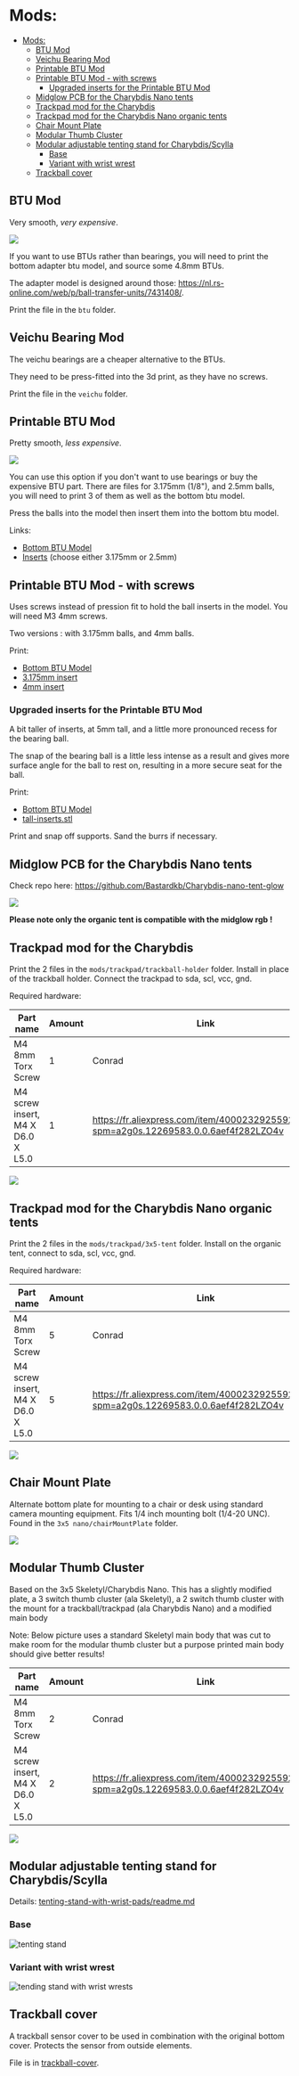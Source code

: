 # Mods:

- [Mods:](#mods)
  - [BTU Mod](#btu-mod)
  - [Veichu Bearing Mod](#veichu-bearing-mod)
  - [Printable BTU Mod](#printable-btu-mod)
  - [Printable BTU Mod - with screws](#printable-btu-mod---with-screws)
    - [Upgraded inserts for the Printable BTU Mod](#upgraded-inserts-for-the-printable-btu-mod)
  - [Midglow PCB for the Charybdis Nano tents](#midglow-pcb-for-the-charybdis-nano-tents)
  - [Trackpad mod for the Charybdis](#trackpad-mod-for-the-charybdis)
  - [Trackpad mod for the Charybdis Nano organic tents](#trackpad-mod-for-the-charybdis-nano-organic-tents)
  - [Chair Mount Plate](#chair-mount-plate)
  - [Modular Thumb Cluster](#modular-thumb-cluster)
  - [Modular adjustable tenting stand for Charybdis/Scylla](#modular-adjustable-tenting-stand-for-charybdisscylla)
    - [Base](#base)
    - [Variant with wrist wrest](#variant-with-wrist-wrest)
  - [Trackball cover](#trackball-cover)
## BTU Mod

Very smooth, *very expensive*.

![](../../pics/1ac.png)

If you want to use BTUs rather than bearings, you will need to print the bottom adapter btu model, and source some 4.8mm BTUs.

The adapter model is designed around those: https://nl.rs-online.com/web/p/ball-transfer-units/7431408/.

Print the file in the `btu` folder.

## Veichu Bearing Mod

The veichu bearings are a cheaper alternative to the BTUs. 

They need to be press-fitted into the 3d print, as they have no screws.

Print the file in the `veichu` folder.


## Printable BTU Mod

Pretty smooth, *less expensive*.

![](../../pics/1ad.jpeg)

You can use this option if you don't want to use bearings or buy the expensive BTU part. 
There are files for 3.175mm (1/8"), and 2.5mm balls, you will need to print 3 of them as well as the bottom btu model. 

Press the balls into the model then insert them into the bottom btu model.

Links:
- [Bottom BTU Model](printable-btu-screws/bottom.stl)
- [Inserts](printable-btu) (choose either 3.175mm or 2.5mm)

## Printable BTU Mod - with screws

Uses screws instead of pression fit to hold the ball inserts in the model. You will need M3 4mm screws.

Two versions : with 3.175mm balls, and 4mm balls.

Print:
- [Bottom BTU Model](printable-btu-screws/bottom.stl)
- [3.175mm insert](printable-btu-screws/balls-3.1mm/inserts.stl)
- [4mm insert](printable-btu-screws/balls-4mm/inserts.stl)


### Upgraded inserts for the Printable BTU Mod

A bit taller of inserts, at 5mm tall, and a little more pronounced recess for the bearing ball.

The snap of the bearing ball is a little less intense as a result and gives more surface angle for the ball to rest on, resulting in a more secure seat for the ball.

Print:
- [Bottom BTU Model](printable-btu-screws/bottom.stl)
- [tall-inserts.stl](printable-btu-screws/balls-3.1mm/tall-inserts.stl)

Print and snap off supports. Sand the burrs if necessary.

## Midglow PCB for the Charybdis Nano tents

Check repo here: https://github.com/Bastardkb/Charybdis-nano-tent-glow

![](../../pics/1ag.jpg)

**Please note only the organic tent is compatible with the midglow rgb !**


## Trackpad mod for the Charybdis

Print the 2 files in the `mods/trackpad/trackball-holder` folder. Install in place of the trackball holder.
Connect the trackpad to sda, scl, vcc, gnd.


Required hardware:


| Part name                         | Amount | Link                                                                                    |
| --------------------------------- | ------ | --------------------------------------------------------------------------------------- |
| M4 8mm Torx Screw                 | 1      | Conrad                                                                                  |
| M4 screw insert, M4 X D6.0 X L5.0 | 1      | https://fr.aliexpress.com/item/4000232925592.html?spm=a2g0s.12269583.0.0.6aef4f282LZO4v |

![](../../pics/1ai.png)


## Trackpad mod for the Charybdis Nano organic tents

Print the 2 files in the `mods/trackpad/3x5-tent` folder. Install on the organic tent, connect to sda, scl, vcc, gnd.

Required hardware:


| Part name                         | Amount | Link                                                                                    |
| --------------------------------- | ------ | --------------------------------------------------------------------------------------- |
| M4 8mm Torx Screw                 | 5      | Conrad                                                                                  |
| M4 screw insert, M4 X D6.0 X L5.0 | 5      | https://fr.aliexpress.com/item/4000232925592.html?spm=a2g0s.12269583.0.0.6aef4f282LZO4v |

![](../../pics/1ah.png)

## Chair Mount Plate
Alternate bottom plate for mounting to a chair or desk using standard camera mounting equipment. Fits 1/4 inch mounting bolt (1/4-20 UNC).
Found in the `3x5 nano/chairMountPlate` folder.  

![](../../pics/1aj.png)

## Modular Thumb Cluster
Based on the 3x5 Skeletyl/Charybdis Nano. This has a slightly modified plate, a 3 switch thumb cluster (ala Skeletyl), a 2 switch thumb cluster with the mount for a trackball/trackpad (ala Charybdis Nano) and a modified main body

Note: Below picture uses a standard Skeletyl main body that was cut to make room for the modular thumb cluster but a purpose printed main body should give better results!


| Part name                         | Amount | Link                                                                                    |
| --------------------------------- | ------ | --------------------------------------------------------------------------------------- |
| M4 8mm Torx Screw                 | 2      | Conrad                                                                                  |
| M4 screw insert, M4 X D6.0 X L5.0 | 2      | https://fr.aliexpress.com/item/4000232925592.html?spm=a2g0s.12269583.0.0.6aef4f282LZO4v |

![](../../pics/MTC.png)

## Modular adjustable tenting stand for Charybdis/Scylla

Details: [tenting-stand-with-wrist-pads/readme.md](tenting-stand-with-wrist-pads/readme.md)

### Base

![tenting stand](tenting-stand-with-wrist-pads/assets/stand.jpg)

### Variant with wrist wrest

![tending stand with wrist wrests](tenting-stand-with-wrist-pads/assets/home-with-pads.jpg)

## Trackball cover

A trackball sensor cover to be used in combination with the original bottom cover. Protects the sensor from outside elements.

File is in [trackball-cover](trackball-cover).
